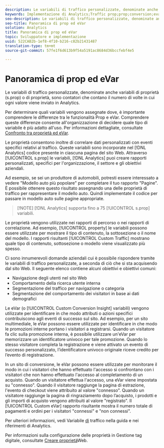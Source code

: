 ```yaml
---
description: Le variabili di traffico personalizzate, denominate anche variabili di proprietà (s.prop) o di proprietà, sono contatori che contano il numero di volte in cui ogni valore viene inviato in Analytics.
keywords: Implementazione di Analytics;Traffic prop;prop;conversion;evar;s.prop;custom conversion insider;Traffic variable
seo-description: Le variabili di traffico personalizzate, denominate anche variabili di proprietà (s.prop) o di proprietà, sono contatori che contano il numero di volte in cui ogni valore viene inviato in Analytics.
seo-title: Panoramica di prop ed eVar
solution: Analytics
title: Panoramica di prop ed eVar
topic: Sviluppatore e implementazione
uuid: 522CAB2b-1ef8-4f10-b216-c82b21431487
translation-type: tm+mt
source-git-commit: 57fe1f6d613b9f54a5191ac8684d36bccfebf4e5

---
```



# Panoramica di prop ed eVar

Le variabili di traffico personalizzate, denominate anche variabili di proprietà (s.prop) o di proprietà, sono contatori che contano il numero di volte in cui ogni valore viene inviato in Analytics.

Per determinare quali variabili vengono assegnate dove, è importante comprendere le differenze tra le funzionalità Prop e eVar. Comprendere queste differenze consente all'organizzazione di decidere quale tipo di variabile è più adatto all'uso. Per informazioni dettagliate, consultate [Confronto tra proprietà ed eVar](/help/implement/analytics-terminology-basics/c-props-evars/props-vs-evars.md).

Le proprietà consentono inoltre di correlare dati personalizzati con eventi specifici relativi al traffico. Queste variabili sono incorporate nel [!DNL Analytics] codice presente in ciascuna pagina del sito Web. Attraverso [!UICONTROL s.prop] le variabili, [!DNL Analytics] puoi creare rapporti personalizzati, specifici per l'organizzazione, il settore e gli obiettivi aziendali.

Ad esempio, se sei un produttore di automobili, potresti essere interessato a vedere "Modello auto più popolare" per completare il tuo rapporto "Pagine". È possibile ottenere questo risultato assegnando una delle proprietà di traffico per rappresentare il modello auto. Quindi implementate il codice per passare in modello auto sulle pagine appropriate.

> [!NOTE] [!DNL Analytics] supporta fino a 75 [!UICONTROL s.prop] variabili.

Le proprietà vengono utilizzate nei rapporti di percorso o nei rapporti di correlazione. Ad esempio, [!UICONTROL property] le variabili possono essere utilizzate per mostrare il tipo di contenuto, la sottosezione o il nome del modello. I rapporti risultanti [!UICONTROL Custom Traffic] mostrano quale tipo di contenuto, sottosezione o modello viene visualizzato più spesso.

Ci sono innumerevoli domande aziendali cui è possibile rispondere tramite le variabili di traffico personalizzate, a seconda di ciò che si sta acquisendo dal sito Web. Il seguente elenco contiene alcuni obiettivi e obiettivi comuni:

* Navigazione degli utenti nel sito Web
* Comportamento della ricerca utente interna
* Segmentazione del traffico per navigazione o categoria
* Segmentazione del comportamento dei visitatori in base ai dati demografici

Le eVar (o [!UICONTROL Custom Conversion Insight] variabili) vengono utilizzate per identificare in che modo attributi o azioni specifici contribuiscono agli eventi di successo sul sito. Ad esempio, per un sito multimediale, le eVar possono essere utilizzate per identificare in che modo le promozioni interne portano i visitatori a registrarsi. Quando un visitatore fa clic sulla promozione interna, è possibile utilizzare un'eVar per memorizzare un identificatore univoco per tale promozione. Quando lo stesso visitatore completa la registrazione e viene attivato un evento di successo personalizzato, l’identificatore univoco originale riceve credito per l’evento di registrazione.

In un sito di conversione, le eVar possono essere utilizzate per monitorare il modo in cui i visitatori che hanno effettuato l'accesso si confrontano con i visitatori che non hanno effettuato l'accesso al completamento di un acquisto. Quando un visitatore effettua l'accesso, una eVar viene impostata su "connesso". Quando il visitatore raggiunge la pagina di estrazione, l'evento di checkout viene attribuito al valore "connesso". Quando un visitatore raggiunge la pagina di ringraziamento dopo l’acquisto, i prodotti e gli importi di acquisto vengono attribuiti al valore "registrato". Il [!UICONTROL Custom eVar] rapporto risultante mostra il numero totale di pagamenti e ordini per i visitatori "connessi" e "non connessi".

Per ulteriori informazioni, vedi Variabile [di](https://marketing.adobe.com/resources/help/en_US/reference/traffic_var.html) traffico nella guida e nei riferimenti di Analytics.

Per informazioni sulla configurazione delle proprietà in Gestione tag digitale, consultate [Creare proprietà](/help/implement/c-implement-with-dtm/t-create-web-property.md)Web.
